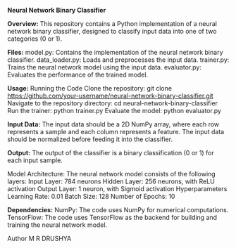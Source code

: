 **Neural Network Binary Classifier**

**Overview:**
This repository contains a Python implementation of a neural network binary classifier, designed to classify input data into one of two categories (0 or 1).

**Files:**
model.py: Contains the implementation of the neural network binary classifier.
data_loader.py: Loads and preprocesses the input data.
trainer.py: Trains the neural network model using the input data.
evaluator.py: Evaluates the performance of the trained model.

**Usage:**
Running the Code
Clone the repository: git clone https://github.com/your-username/neural-network-binary-classifier.git
Navigate to the repository directory: cd neural-network-binary-classifier
Run the trainer: python trainer.py
Evaluate the model: python evaluator.py

**Input Data:**
The input data should be a 2D NumPy array, where each row represents a sample and each column represents a feature. The input data should be normalized before feeding it into the classifier.

**Output:**
The output of the classifier is a binary classification (0 or 1) for each input sample.

Model Architecture:
The neural network model consists of the following layers:
Input Layer: 784 neurons
Hidden Layer: 256 neurons, with ReLU activation
Output Layer: 1 neuron, with Sigmoid activation
Hyperparameters
Learning Rate: 0.01
Batch Size: 128
Number of Epochs: 10

**Dependencies:**
NumPy: The code uses NumPy for numerical computations.
TensorFlow: The code uses TensorFlow as the backend for building and training the neural network model.


Author
M R DRUSHYA
